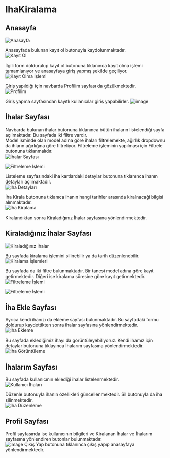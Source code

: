 # IhaKiralama

## Anasayfa 
![Anasayfa](https://github.com/irematak/django_deneme/assets/75726319/0addc284-817c-47b3-9548-1b949b278281)

Anasayfada bulunan kayıt ol butonuyla kaydolunmaktadır.  
![Kayıt Ol](https://github.com/irematak/django_deneme/assets/75726319/0951ad69-db4e-4efe-987d-8041f22a16c9)

İlgili form doldurulup kayıt ol butonuna tıklanınca kayıt olma işlemi tamamlanıyor ve anasayfaya giriş yapmış şekilde geçiliyor.  
![Kayıt Olma İşlemi](https://github.com/irematak/django_deneme/assets/75726319/bcc40bf6-f981-4a1f-a644-4fb9325632b7)

Giriş yapıldığı için navbarda Profilim sayfası da gözükmektedir.  
![Profilim](https://github.com/irematak/django_deneme/assets/75726319/afcb43b9-d86e-4811-aa98-d08af9a451f4)

Giriş yapma sayfasından kayıtlı kullanıcılar giriş yapabilirler.
![image](https://github.com/irematak/IhaKiralama/assets/75726319/74a55a13-67a5-4f80-b159-ea0685ed7aaa)


## İhalar Sayfası

Navbarda bulunan ihalar butonuna tıklanınca bütün ihaların listelendiği sayfa açılmaktadır. Bu sayfada iki filtre vardır.  
Model isminde olan model adına göre ihaları filtrelemekte, ağırlık dropdownu da ihların ağırlığına göre filtreliyor. Filtreleme işleminin yapılması için Filtrele butonuna tıklanmalıdır.  
![İhalar Sayfası](https://github.com/irematak/IhaKiralama/assets/75726319/0d787e66-ebd7-46a9-953e-ba4e87d00486)

![Filtreleme İşlemi](https://github.com/irematak/django_deneme/assets/75726319/f46374cc-ee87-4ab3-a3e5-eed09e231873)

Listeleme sayfasındaki iha kartlardaki detaylar butonuna tıklanınca ihanın detayları açlımaktadır.  
![İha Detayları](https://github.com/irematak/django_deneme/assets/75726319/8b7d3095-9545-43f2-b822-ff08e1c5fd6c)

İha Kirala butonuna tıklanıca ihanın hangi tarihler arasında kiralnacaği bilgisi alınmaktadır.  
![İha Kiralama](https://github.com/irematak/django_deneme/assets/75726319/32362ef6-a3cb-4016-894b-9ceef3894fea)

Kiralandıktan sonra Kiraladığınız İhalar sayfasına yönlendirmektedir. 

## Kiraladığınız İhalar Sayfası
![Kiraladığınız İhalar](https://github.com/irematak/IhaKiralama/assets/75726319/0e7e9374-1b3d-49f4-bdab-8dd22994a866)

Bu sayfada kiralama işlemini silinebilir ya da tarih düzenlenebilir.  
![Kiralama İşlemleri](https://github.com/irematak/IhaKiralama/assets/75726319/57c9ff95-84f9-4279-a33e-aa0e61607940)

Bu sayfada da iki filtre bulunmaktadır. Bir tanesi model adına göre kayıt getirmektedir. Diğeri ise kiralama süresine göre kayıt getirmektedir.  
![Filtreleme İşlemi](https://github.com/irematak/IhaKiralama/assets/75726319/aa723798-5de0-456e-8005-ea67ba72fcb1)

![Filtreleme İşlemi](https://github.com/irematak/IhaKiralama/assets/75726319/791af3b4-b94b-469d-851d-60c9d0d90e6f)

## İha Ekle Sayfası
Ayrıca kendi ihanızı da ekleme sayfası bulunmaktadır. Bu sayfadaki formu doldurup kaydettikten sonra ihalar sayfasına yönlendirmektedir.  
![İha Ekleme](https://github.com/irematak/IhaKiralama/assets/75726319/5ba31cf5-d738-4e8c-a5a2-e9d714b58dbe)

Bu sayfada eklediğimiz ihayı da görüntüleyebiliyoruz. Kendi ihamız için detaylar butonuna tıklayınca İhalarım sayfasına yönlendirmektedir.  
![İha Görüntüleme](https://github.com/irematak/IhaKiralama/assets/75726319/a488d301-4e92-43d5-8339-b0795bae0392)

## İhalarım Sayfası
Bu sayfada kullanıcının eklediği ihalar listelenmektedir.  
![Kullanıcı İhaları](https://github.com/irematak/IhaKiralama/assets/75726319/9aacf17d-702c-4ee2-821b-c804ab732a2d)

Düzenle butonuyla ihanın özellikleri güncellenmektedir. Sil butonuyla da iha silinmektedir.  
![İha Düzenleme](https://github.com/irematak/IhaKiralama/assets/75726319/c6e03a97-3ebf-4a1e-b986-a46fb5905e8b)

## Profil Sayfası

Profil sayfasında ise kullanıcının bilgileri ve Kiralanan İhalar ve İhalarım sayfasına yönlendiren butonlar bulunmaktadır.  
![image](https://github.com/irematak/IhaKiralama/assets/75726319/02bb98fb-3fc0-4586-9c7d-9a3d6f9f07ce)
Çıkış Yap butonuna tıklanınca çıkış yapıp anasayfaya yönlendirmektedir.





















